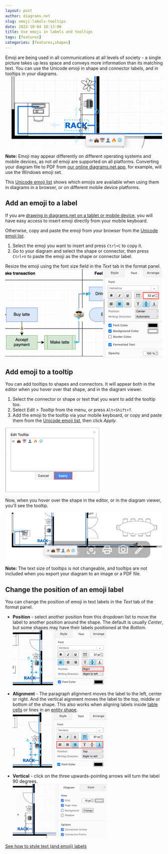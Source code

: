 ```yaml
---
layout: post
author: diagrams.net
slug: emoji-labels-tooltips
date: 2022-10-04 10:13:00
title: Use emoji in labels and tooltips
tags: [features]
categories: [features,shapes]
---
```


Emoji are being used in all communications at all levels of society - a single picture takes up less space and conveys more information than its matching text. You can use the Unicode emoji in shape and connector labels, and in tooltips in your diagrams.
<br />[<img src="/assets/img/blog/emoji-labels-tooltips.png" style="width=100%;max-width:500px;height:auto;" alt="You can use emoji in text labels and tooltips in diagrams.net">](https://viewer.diagrams.net/?tags=%7B%7D&highlight=0000ff&edit=_blank&layers=1&nav=1&title=emoji-in-labels.drawio#R7V1dl5s4Ev01fkwfJIEEj%2F0xmT0nM7tzNrMzjzm0jd1M3MbB9HQmv37BRjSIchAxQhKmHxIbu2lbt0qqe1WqWpD7568%2Fp%2BH%2B6ddkFW0X2Fl9XZCHBcYIMT%2F%2Fr7jyz%2BkKDfDpwiaNV%2BWb3i58jL9F5UWnvPoSr6JD441ZkmyzeN%2B8uEx2u2iZNa6FaZq8Nt%2B2TrbNv7oPN1HrwsdluC2v4rerf8ar7Il%2FL8d5e%2BFfUbx5Kv%2B075UvPIbLz5s0edmVf2%2BX7KLTK88hv0351sNTuEpea5fITwtynyZJdnr0%2FPU%2B2hbDykfs9Hvvz7xafZE02mUyv0Api4I1wX64RkG4it6x8hZ%2Fh9uXchzKT5r9wwfm9SnOoo%2F7cFk8f83BX5C7p%2Bx5mz9D%2BcPjN4%2BKP%2BDkz6pvWDxZJs%2Fxkr%2BQpcnn6D7ZJunxtsQ5%2FlSv8DEvbrmOt9vaO98ff4rryS57Hz7H28LE%2FojSVbgLy8ulPaF8SO%2FCbbzZ5U%2BW%2BahE%2BT3u2sPEv3aUZtHX2qVy2H6OkucoS%2F%2FJ38JfdTx2%2Bh1u3rS099c3Y%2BEW8VQzE0TKi2Fpn5vq3m9A5Q9KrCRxk4Ct%2BG5xbt6%2FhI%2FR9rfkEGdxUozKY5JlyXMTQ%2F7e23LksmQPjWMbqRzuffH3nr9uilnhZr1NknS%2FDXc3r2GBYbo7%2FqIAaAW9pO1I4j4AzC7xGihjylooIwbA7DkqYMbGw7zKHzwkL4%2FFx5GG8zL3Xm%2Fj%2FR%2FlBxsAcuo0IUeB04acApD7ngLEifGISzn2Kk7zNfr0uQ7JS3Fb85yd0W5nD4IAcPZAhbO704N%2Bl6RmQi%2FO88xtQ%2B9iwOkZUgG9Zzz0h2QdjjbDQyY0BOiu4O%2BsHcL5AOZKvJ3OkGuAnABR%2B2iQM%2BMhXyYvyz7z9WWYD4Cvj7tdGkG0zFcBsG88wMU%2FmU0AB37QBDgAFmoGhGhIAb6B8fhqm7N5kD8E5EJYTnykb87m4d6M%2BaiYuwxrxNwOdc12%2Bo0clzbndkhsA0AnSrQ2ZIfY9ku0Hm8BVxSV58j7N02H9yjjV%2Bou740UuSHzxZflUxgDusv6%2BFPdC9xgqVtH03B%2BwPPTJAvLb%2F4ucAYyCMTHm8%2F%2FhLTDPEh2xyqMwXw5ZiBjqPv3a3RoTyym2Ee1DhhhH%2BZrNwrsA9ZyTTGQaoeGG4jfNhBuDHUDcZWsJhYoPcMbCBxommoghLTDjfEMxHyl6KrCDcJ0Lifmy0rXHm5otQ8sIUFx6PJbxftDZIDftuytkTKmwqcdKmAWtDAD8ziQmtQd8%2BWESU%2FxhLjmMAZsflrPtU3xrkmKA74a%2BckeRkmYYCA6GSW%2BSknKbEYpGohWRomvRpMy1BiEcEMvY7hK%2FcmqcEOvfUjITzOjRITLdIYwSvN1okmkJXikedILs%2Fa6DqUlqPFVYn4C0iRRp0QuGaU6gjoo6OZnIKXhbhN96nEA1MzEM0QD1MDdDdoZxBSI4j0VUzyR0Inm47gn2EgTNtRem6GlmS%2Fhw8JmvnxziHefP63GPaipymUZErPHCPGB7DEyVvYYMZ98p9E6jTdRGmYFmpYbgDhnQ6c%2BoDmbKgFfgmzPczY0Z3vAoUuYTqmYtF3cjVtR1mPfpJfI70cvq4Il4SO%2Fq9MxTKw5TFClCSgXnimxbvMzVZL1Ol5GnwyUF8%2FZynlblHYm3ExQwMCpKMBEXKLCRCR0CY5eeqzcox0jSSlJBX4dTqyEVrgWaAhJ%2BvnAB%2F5S%2B6hXCLHEnxGwdwQ58ADmwXz06PkoX1UZw2sfyRxr3Ma7qIWoeybEAyMb9L3IZlsY3V1VRwuCvm4SxwpbMgBiv3xeuyP1fXRHYGOi9P5eFcKCvgScU4bUJaZiOpgjVtmIFXeHYuMV%2FXLNj8UmIQVTfhTwO6hDzoqU7Oy7EtOzFp7ike5hGo2neOaHOFPgKcEZ67GBp3gSmypT5yny%2BOngKXwD1WAnnhhP6e3POnmKRPgz85SLERYq42nkKd68GyqbXeZ3h2Lj8RTP%2FO3QSfAUl6FO1MfjKZ5EiroWnkKC7mEaj6eYv1U8AZ5S2aKVPEVCnps4T%2BmBnxaeYoEQNyme0t%2BfdfIUCf%2BdecrFCAs8BUjNH42nSCi0M085hmJudyg2Hk%2Bh5mvGk%2BAphDidqI%2FHU6iEDKyFp2DX7xym0XgKT5802DcmwFNob2cyiKdQCXlu4jylB346eAq1QIibFE%2Fp7886eYqEFDXzlIsRNmc%2FhUootDNPKV5FQXcoNiJPMV8zngRPQX53i88ReYqEjKSFpyCne5goFIWqISrma7FTICrsjPlYQVTmAyo98NNBVJgFSty0iEpvf9ZJVCS0qLNEpWYV%2ByiN8w9TQP9QNG1%2FzOnEb2%2FX7vZJvMuOn9u7W3gP%2BZU8VClufF%2B1nG8699S4TW%2BjeOc2z0fgdiDAk7iaB3oVGIkEuZnZ7MWIm7PrxiRmBd1rxhRYkdili7qSrEhJtQVmfiXlDtQNRNgTEPaAugxQH3QlvbCZ%2BaK1QOjGKaZSjxkHQJ0yTwC9PZePxtAYtHjTbVYOQwN8%2BuUl4S%2B8OxwH6DZ%2FA2b7r8eR4a%2FnjzbH%2F987i%2BD9Irhb%2BD%2Fxm%2BYf8HTf8i02q6D54qpGBaXCWk9Ru2QpwoCJqJn4zRdBR2%2FPOADIrt8EmfFDnR0yAP%2B1YTE2v26xfVpef793m6WsA54%2Fr2Vl6FGqeBraXX%2B8sIAX3%2FbXouRZUKTYZiXvB1bxoNM6VAl5LevgndwNto5l8rLsQ8S1r%2BDUabo%2Fc4EwDUJYSSlMfhDRYIRt4%2BeuEIczYC8NTEZQgq8d%2Bst9ku4iIECzS3vzaHdwjh1w8lYRnvsSFMwm5qwsf4g53REZ6LFYRQjtm8%2BqrFt0XUEURw5QNn68VTcA4qpS9qKLW18a7ud4tToWCP8O3NV7LtNK0uhwiEZRTwlrxelCs5itMAxvzC1J42%2F5nUI%2BGLl5ZA%2B1pSPNtgNFcX5zJxXhoL3hDrE4qmKmD8yP4kY0oJb8rqLbUMsACNB2ZjwDML%2Ff4Ohqq6Jq9pQxoZsByrEH2hn4Y7UzCMwPGKaws848AXaMJFsO8X4jw6JufiKtdcydi2hVlOi3ESbQFpoS7o5k%2Bv4Z0fIg4BVYdRx9RRY02rNvG%2Bo71mhjTjmS6cs3rY2pixDUsReFLGijZ%2FVm1BA%2BrTOvHEmkms05w5djLIRBGo%2FAIq6gzxp2394HUEw23hlYJNMaU%2FdcPgFS2mp%2BAME%2B3iFYJNNa04juB3opCzFfr5sCZams0U7KIrF%2FO3XK0gNBPZTFAu11WpSlv09rpSwSYdBMWS7HmIj7%2B1JBkCLOIiHbzpzlGIMKfRB0cxbzheRJcBaxEYJmziLTbtWITgh6OYtrvjo7Bc5SWaOVnEWmS%2FvUOUsPBLVwFtcCaW5anKW%2FT2vlLBI%2BPHOWyzEWOIvG2izIlZBtZ8pyjMnc7phsRMrimi8kT4KyiD0RdFMWCWnYiKYImimL%2BersJCgLPWM%2FdlCWqytZcBGCeiiLBcrcxChLb5%2FWSlkktKmZslyOsTnlJKvDmjNl6dsdQTNl8czXkSdBWcT2CJopiyehKhnRH0EvZfHMF2enQFkqa7SSsngSct3UKUsPBLVQFs8CZW5alKW%2FT2ulLBLx60xZLsfYJMoyF2SSLnHeHZONSVnsOGvfWUXNPJIidisInHbxWuZAtez5TDAw0hYIjZYiLZS9RQgIoRmBnNpR4tQWtJMvauY8JC9HJquhas4uSYeqmpPDT8WyOTnckmVz1PQmQTKt5WeuPfhWuuMLdgCUyRyPS1MJXWpSRlD38Nfo0C7IZYpdECBYH9Eurk2Ig2Z%2BIwwDe%2BKE4QMTBtC3To2QTa1reDSgYcDbHZoMwyNiRKHXMMxX%2FKYYTlCzwgnz%2Bx5dSTgh2oXmcGJORdRx0hCbNTmYryNex%2BTQsgvNk4P5quMUJwffqMmBma9HXsnkINqF3smBSaiUHLL8XvH%2BEBngoN%2FL9xgCJMxE5%2FXazgumeyjaTrCkv3mvTkugVxqwmRQIxN9321tJPnfaRvMFNYW6LehybmOzW1%2BsuO%2B67Yl4tG63yIJO52N3WVG1W%2Bi5YpONfL4HNgsptFmoaH43X92bRNp6K0%2BA%2BHIFiDmJGhj2a9PzjOyK6yGhvhvh2V96QnIJMW9a%2Bdf9e6kEImK43ed2vGxsmb7kumdvm7Oxf8CjUbd9jNboGsn0QZ9TcxdAJ01Z3NQ0S0W%2B%2BapZ8Y9VvIvxCPotU68dgnHK3Zi7kRKIAXZddkslC18e7ml2S0VnaNjZJqmDTAKeQM8Cn%2BqlZ7755Ny6ecD1hL7YmOqcBiwg4PHuiOXZ6M1Aui0UB8AUamo5WstDmZ71M8h9QXYdZBTI5ufCWAiyJzTlRC6wKzImyhZQbvtQrg6Rfg9l7ICBlxKUzU9dGRllRX3HXTHZGQXtgBus56LmpGRgPvGeJvC%2BI7cfogp38w%2FNTRN3128LbSDugYp28yjAM%2B6j4I6YSLt54kEX8FjJCh%2BYn9wyUeAZgQJ4RcC3C9R0w362Pk0N7n2UxvmHKTB9eAyXnx%2BTXfTb27W7fRLvsuPn9u4W3kN%2BJR%2FR4sb3pzpuC3ED1O6SNv2XASqI8S4BNlyoIlrXsopL%2BtnNVjGYVSCHCosEamuzlHNF5VYxN2ZXATEvRlNCTJlcAFgpAsMuBxLy%2B4xxT4yZ2%2FRiKrni%2B84Am%2BltiCXE9xnivuu3J%2BYzEslw3qEqMJbQ3ucFXENYRwhQ%2BQwqfKYk1pfQ6merUG8VVDi0HvCkZi1GISHtz8tB76gOCdt0FXvvWA8IUhHWYQkZf%2Fb8UexC2NhDktWJlfg%2BntUfI8yCYVH9cXDLKjCQg%2FUDVvG%2FQ5T%2B5%2FGvYtSxcxzK06%2F%2B9%2Fb%2Bw%2BlmWZJss3hf2kOVg3mb%2F32HP8WLu%2FvaU7Io8raqp2hx69aeuovb2qv%2B%2FYLvKp43TFwbr9KKazaZD2smrDTRIf5WNoNwQIsLX7LkUMq7izclens6LQnL1Yd9uIx3m9%2BLJw%2Fv3DPmcsaqIFs5%2Fnr5PYQzGQNl3FPSOljVJpsBpCf0N6X8ac2a4Dnnw2bz8cvvzr%2F%2F%2BhB%2F%2BRQE7rf1ZgeKznSbHQOKv%2FOHm%2BIhtx66uPXfHhff5vTW%2FK%2FX3y3OW83NgI6s%2FnqqrVfdrTXqADbnTy%2F7TZ8OgACAQsodxjcDHGwFx%2F0SWXeSoV7N%2F94FzjDAI0ds%2BSsp97iqYAcEn2revntomUA5u47vMojwtINqHQQqwjNg6Ibo0gMO3ayjDBUgXehTYtwM7Y8RnhMxdOAMmoaEmKJ7DcqnIrEcOzAXQauQP4DyDI6aBYmENpzQHHCxEqgH8toWouqEJhwczi1zxolS2I1YAgt55AZJbj%2ByG6YqXoH6vJ4ClpyD3r4fIGBhAw0iQ75wRI4C4welbfzAAfj8aZokWe21n4up69dkVXD4n%2F4P)

**Note:** Emoji may appear differently on different operating systems and mobile devices, as not _all_ emoji are supported on all platforms. Converting your diagram file to PDF from [our online diagrams.net app](https://app.diagrams.net), for example, will use the Windows emoji set.

This [Unicode emoji list](https://unicode.org/emoji/charts/full-emoji-list.html) shows which emojis are available when using them in diagrams in a browser, or on different mobile device platforms. 

## Add an emoji to a label

If you are [drawing in diagrams.net on a tablet or mobile device](/blog/touch-screen-diagrams.html), you will have easy access to insert emoji directly from your mobile keyboard. 

Otherwise, copy and paste the emoji from your browser from the [Unicode emoji list](https://unicode.org/emoji/charts/full-emoji-list.html). 

1. Select the emoji you want to insert and press ``Ctrl+C`` to copy it. 
2. Go to your diagram and select the shape or connector, then press ``Ctrl+V`` to paste the emoji as the shape or connector label.

Resize the emoji using the font size field in the _Text_ tab in the format panel.
<img src="/assets/img/blog/emoji-resize-label.png" style="width=100%;max-width:500px;height:auto;" alt="Resize an emoji shape label using the Text tab of the format panel">

## Add emoji to a tooltip

You can add tooltips to shapes and connectors. It will appear both in the editor when you hover over that shape, and in the diagram viewer. 

1. Select the connector or shape or text that you want to add the tooltip too. 
2. Select _Edit > Tooltip_ from the menu, or press ``Alt+Shift+T``.
3. Add the emoji to the tooltip via your mobile keyboard, or copy and paste them from the [Unicode emoji list](https://unicode.org/emoji/charts/full-emoji-list.html), then click _Apply_. 

<img src="/assets/img/blog/emoji-add-tooltip.png" style="width=100%;max-width:300px;height:auto;" alt="You can use emoji in tooltips in diagrams.net">

Now, when you hover over the shape in the editor, or in the diagram viewer, you'll see the tooltip. 

<img src="/assets/img/blog/emoji-tooltip-viewer.png" style="width=100%;max-width:500px;height:auto;" alt="You can use emoji in tooltips in diagrams.net and hover over the diagram to see them in the viewer">

**Note:** The text size of tooltips is not changeable, and tooltips are not included when you export your diagram to an image or a PDF file. 

## Change the position of an emoji label

You can change the position of emoji in text labels in the _Text_ tab of the format panel. 
  
* **Position** - select another position from this dropdown list to move the label to another position around the shape. The default is usually _Center_, but some shapes may have their labels positioned at the _Bottom_.
  <br /><img src="/assets/img/blog/emoji-label-position.png" style="width=100%;max-width:300px;height:auto;" alt="Use the Text tab in the format panel to change the size, position, alignment and direction of emoji labels">

* **Alignment** - The paragraph alignment moves the label to the left, center or right. And the vertical aignment moves the label to the top, middle or bottom of the shape. This also works when aligning labels inside [table cells](/blog/tables.html) or lines in an [entity shape](/blog/entity-relationship-tables.html).
  <br /><img src="/assets/img/blog/emoji-label-alignment.png" style="width=100%;max-width:300px;height:auto;" alt="Use the Text tab in the format panel to change the size, position, alignment and direction of emoji labels">

* **Vertical** - click on the three upwards-pointing arrows will turn the label 90 degrees. 
  <br /><img src="/assets/img/blog/emoji-label-change-direction.gif" style="width=100%;max-width:300px;height:auto;" alt="Use the Text tab in the format panel to change the size, position, alignment and direction of emoji labels">

[See how to style text (and emoji) labels](/doc/faq/text-styles.html)